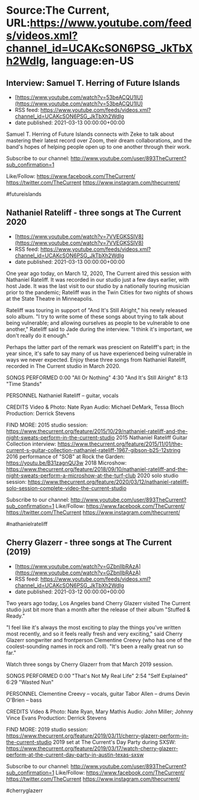 # Source:The Current, URL:https://www.youtube.com/feeds/videos.xml?channel_id=UCAKcSON6PSG_JkTbXh2WdIg, language:en-US

## Interview: Samuel T. Herring of Future Islands
 - [https://www.youtube.com/watch?v=53beACQU1IU](https://www.youtube.com/watch?v=53beACQU1IU)
 - RSS feed: https://www.youtube.com/feeds/videos.xml?channel_id=UCAKcSON6PSG_JkTbXh2WdIg
 - date published: 2021-03-13 00:00:00+00:00

Samuel T. Herring of Future Islands connects with Zeke to talk about mastering their latest record over Zoom, their dream collaborations, and the band's hopes of helping people open up to one another through their work.

Subscribe to our channel:
http://www.youtube.com/user/893TheCurrent?sub_confirmation=1

Like/Follow:
https://www.facebook.com/TheCurrent/
https://twitter.com/TheCurrent
https://www.instagram.com/thecurrent/

#futureislands

## Nathaniel Rateliff - three songs at The Current 2020
 - [https://www.youtube.com/watch?v=7VVEGKSSlV8](https://www.youtube.com/watch?v=7VVEGKSSlV8)
 - RSS feed: https://www.youtube.com/feeds/videos.xml?channel_id=UCAKcSON6PSG_JkTbXh2WdIg
 - date published: 2021-03-13 00:00:00+00:00

One year ago today, on March 12, 2020, The Current aired this session with Nathaniel Rateliff. It was recorded in our studio just a few days earlier, with host Jade. It was the last visit to our studio by a nationally touring musician prior to the pandemic; Rateliff was in the Twin Cities for two nights of shows at the State Theatre in Minneapolis.

Rateliff was touring in support of "And It's Still Alright," his newly released solo album. "I try to write some of these songs about trying to talk about being vulnerable; and allowing ourselves as people to be vulnerable to one another," Rateliff said to Jade during the interview. "I think it's important, we don't really do it enough."

Perhaps the latter part of the remark was prescient on Rateliff's part; in the year since, it's safe to say many of us have experienced being vulnerable in ways we never expected. Enjoy these three songs from Nathaniel Rateliff, recorded in The Current studio in March 2020.

SONGS PERFORMED
0:00 "All Or Nothing"
4:30 "And It's Still Alright"
8:13 "Time Stands"

PERSONNEL
Nathaniel Rateliff – guitar, vocals

CREDITS
Video & Photo: Nate Ryan
Audio: Michael DeMark, Tessa Bloch
Production: Derrick Stevens

FIND MORE:
2015 studio session: https://www.thecurrent.org/feature/2015/10/29/nathaniel-rateliff-and-the-night-sweats-perform-in-the-current-studio
2015 Nathaniel Rateliff Guitar Collection interview:
https://www.thecurrent.org/feature/2015/11/01/the-current-s-guitar-collection-nathaniel-rateliff-1967-gibson-b25-12string
2016 performance of "SOB" at Rock the Garden:
https://youtu.be/B31zagnQU3w
2018 Microshow: https://www.thecurrent.org/feature/2018/09/10/nathaniel-rateliff-and-the-night-sweats-perform-a-microshow-at-the-turf-club
2020 solo studio session:
https://www.thecurrent.org/feature/2020/03/12/nathaniel-rateliff-solo-session-complete-video-the-current-studio

Subscribe to our channel:
http://www.youtube.com/user/893TheCurrent?sub_confirmation=1
Like/Follow:
https://www.facebook.com/TheCurrent/
https://twitter.com/TheCurrent
https://www.instagram.com/thecurrent/

#nathanielrateliff

## Cherry Glazerr - three songs at The Current (2019)
 - [https://www.youtube.com/watch?v=GZbnIlbRAzA](https://www.youtube.com/watch?v=GZbnIlbRAzA)
 - RSS feed: https://www.youtube.com/feeds/videos.xml?channel_id=UCAKcSON6PSG_JkTbXh2WdIg
 - date published: 2021-03-12 00:00:00+00:00

Two years ago today, Los Angeles band Cherry Glazerr visited The Current studio just bit more than a month after the release of their album "Stuffed & Ready." 

"I feel like it's always the most exciting to play the things you've written most recently, and so it feels really fresh and very exciting," said Cherry Glazerr songwriter and frontperson Clementine Creevy (who has one of the coolest-sounding names in rock and roll). "It's been a really great run so far."

Watch three songs by Cherry Glazerr from that March 2019 session. 

SONGS PERFORMED
0:00 "That's Not My Real Life"
2:54 "Self Explained"
6:29 "Wasted Nun"

PERSONNEL
Clementine Creevy – vocals, guitar
Tabor Allen – drums
Devin O'Brien – bass

CREDITS
Video & Photo: Nate Ryan, Mary Mathis
Audio: John Miller; Johnny Vince Evans
Production: Derrick Stevens

FIND MORE:
2019 studio session: https://www.thecurrent.org/feature/2019/03/11/cherry-glazerr-perform-in-the-current-studio
2019 set at The Current's Day Party during SXSW: https://www.thecurrent.org/feature/2019/03/17/watch-cherry-glazerr-perform-at-the-current-day-party-in-austin-texas-sxsw

Subscribe to our channel:
http://www.youtube.com/user/893TheCurrent?sub_confirmation=1
Like/Follow:
https://www.facebook.com/TheCurrent/
https://twitter.com/TheCurrent
https://www.instagram.com/thecurrent/

#cherryglazerr

